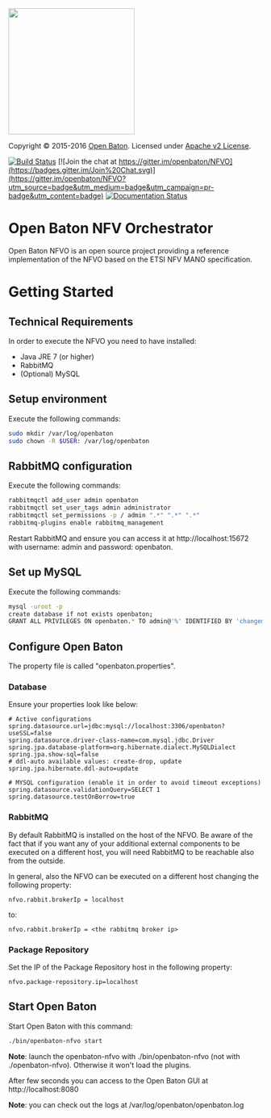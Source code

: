   <img src="https://raw.githubusercontent.com/openbaton/openbaton.github.io/master/images/openBaton.png" width="250"/>

  Copyright © 2015-2016 [Open Baton](http://openbaton.org).
  Licensed under [Apache v2 License](http://www.apache.org/licenses/LICENSE-2.0).
  
[![Build Status](https://travis-ci.org/openbaton/NFVO.svg?branch=master)](https://travis-ci.org/openbaton/NFVO)
[![Join the chat at https://gitter.im/openbaton/NFVO](https://badges.gitter.im/Join%20Chat.svg)](https://gitter.im/openbaton/NFVO?utm_source=badge&utm_medium=badge&utm_campaign=pr-badge&utm_content=badge)
[![Documentation Status](https://readthedocs.org/projects/openbaton-docs/badge/?version=stable)](http://openbaton-docs.readthedocs.io/en/stable/?badge=stable)

# Open Baton NFV Orchestrator

Open Baton NFVO is an open source project providing a reference implementation of the NFVO based on the ETSI NFV MANO specification. 

# Getting Started

## Technical Requirements

In order to execute the NFVO you need to have installed:

* Java JRE 7 (or higher)
* RabbitMQ
* (Optional) MySQL

## Setup environment

Execute the following commands:

```bash
sudo mkdir /var/log/openbaton
sudo chown -R $USER: /var/log/openbaton
```

## RabbitMQ configuration

Execute the following commands:

```bash
rabbitmqctl add_user admin openbaton
rabbitmqctl set_user_tags admin administrator
rabbitmqctl set_permissions -p / admin ".*" ".*" ".*"
rabbitmq-plugins enable rabbitmq_management
```
Restart RabbitMQ and ensure you can access it at http://localhost:15672 with username: admin and password: openbaton.

## Set up MySQL

Execute the following commands:

```bash
mysql -uroot -p
create database if not exists openbaton;
GRANT ALL PRIVILEGES ON openbaton.* TO admin@'%' IDENTIFIED BY 'changeme';
```

## Configure Open Baton

The property file is called "openbaton.properties".

### Database

Ensure your properties look like below:

```properties
# Active configurations
spring.datasource.url=jdbc:mysql://localhost:3306/openbaton?useSSL=false
spring.datasource.driver-class-name=com.mysql.jdbc.Driver
spring.jpa.database-platform=org.hibernate.dialect.MySQLDialect
spring.jpa.show-sql=false
# ddl-auto available values: create-drop, update
spring.jpa.hibernate.ddl-auto=update

# MYSQL configuration (enable it in order to avoid timeout exceptions)
spring.datasource.validationQuery=SELECT 1
spring.datasource.testOnBorrow=true
```

### RabbitMQ

By default RabbitMQ is installed on the host of the NFVO. 
Be aware of the fact that if you want any of your additional external components to be executed on a different host, you will need RabbitMQ to be reachable also from the outside.

In general, also the NFVO can be executed on a different host changing the following property:
```properties
nfvo.rabbit.brokerIp = localhost 
```

to:

```properties
nfvo.rabbit.brokerIp = <the rabbitmq broker ip>
```

### Package Repository

Set the IP of the Package Repository host in the following property:
```properties
nfvo.package-repository.ip=localhost
```

## Start Open Baton

Start Open Baton with this command:

```bash
./bin/openbaton-nfvo start
```
**Note**: launch the openbaton-nfvo with ./bin/openbaton-nfvo (not with ./openbaton-nfvo). Otherwise it won't load the plugins.

After few seconds you can access to the Open Baton GUI at http://localhost:8080

**Note**: you can check out the logs at /var/log/openbaton/openbaton.log
